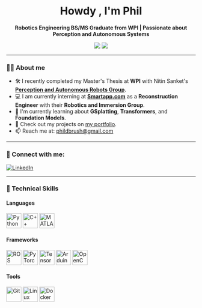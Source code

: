 <h1 align="center">Howdy , I'm Phil</h1>

<p align="center">
  <b> Robotics Engineering BS/MS Graduate from WPI | Passionate about Perception and Autonomous Systems</b>
</p>

<p align="center">
  <img src="https://img.shields.io/badge/Intern-Smartapp.com-orange?style=for-the-badge" />
  <img src="https://img.shields.io/badge/Learning-GSplatting%20%26%20Foundation%20%20Models-blue?style=for-the-badge" />
</p>

---
### 👋🏼 About me

- 🛠️ I recently completed my Master's Thesis at **WPI** with Nitin Sanket's [**Perception and Autonomous Robots Group**](https://pear.wpi.edu/).
- 💻 I am currently interning at [**Smartapp.com**](https://www.smartapp.com/) as a **Reconstruction Engineer** with their **Robotics and Immersion Group**.
- 🌱 I'm currently learning about **GSplatting**, **Transformers**, and **Foundation Models**.
- 🧠 Check out my projects on [my portfolio](https://pbrush.github.io/website/).
- 📫 Reach me at: [phildbrush@gmail.com](mailto:phildbrush@gmail.com)

---

### 🔗 Connect with me:

[![LinkedIn](https://img.shields.io/badge/LinkedIn-blue?style=for-the-badge&logo=linkedin&logoColor=white)](https://www.linkedin.com/in/phillipdbrush/)

---

### 🧰 Technical Skills

#### Languages
<p>
  <img src="https://cdn.jsdelivr.net/gh/devicons/devicon/icons/python/python-original.svg" alt="Python" width="40"/>
  <img src="https://cdn.jsdelivr.net/gh/devicons/devicon/icons/cplusplus/cplusplus-original.svg" alt="C++" width="40"/>
  <img src="https://upload.wikimedia.org/wikipedia/commons/2/21/Matlab_Logo.png" alt="MATLAB" width="40"/>
</p>

#### Frameworks
<p>
  <img src="https://raw.githubusercontent.com/ros-infrastructure/artwork/master/ros_logo_only.png" alt="ROS" width="40"/>
  <img src="https://cdn.jsdelivr.net/gh/devicons/devicon/icons/pytorch/pytorch-original.svg" alt="PyTorch" width="40"/>
  <img src="https://cdn.jsdelivr.net/gh/devicons/devicon/icons/tensorflow/tensorflow-original.svg" alt="TensorFlow" width="40"/>
  <img src="https://cdn.jsdelivr.net/gh/devicons/devicon/icons/arduino/arduino-original.svg" alt="Arduino" width="40"/>
  <img src="https://cdn.jsdelivr.net/gh/devicons/devicon/icons/opencv/opencv-original.svg" alt="OpenCV" width="40"/>
</p>

#### Tools
<p>
  <img src="https://cdn.jsdelivr.net/gh/devicons/devicon/icons/git/git-original.svg" alt="Git" width="40"/>
  <img src="https://cdn.jsdelivr.net/gh/devicons/devicon/icons/linux/linux-original.svg" alt="Linux" width="40"/>
  <img src="https://cdn.jsdelivr.net/gh/devicons/devicon/icons/docker/docker-original.svg" alt="Docker" width="40"/>
</p>


